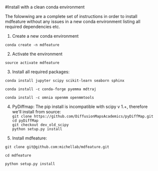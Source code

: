 #Install with a clean conda environment

The folowwing are a complete set of instructions in order to install mdfeature without any issues in a new conda environment listing all required dependencies etc. 

1. Create a new conda environment   
```
conda create -n mdfeature
```
2. Activate the environment   
```
source activate mdfeature
```
3. Install all required packages:   
```
conda install jupyter scipy scikit-learn seaborn sphinx  
```   
```
conda install -c conda-forge pyemma mdtraj
```
```
conda install -c omnia openmm openmmtools
```
4. PyDiffmap: The pip install is incompatible with scipy v 1.+, therefore we'll install from source:   
 `git clone https://github.com/DiffusionMapsAcademics/pyDiffMap.git`   
 `cd pyDiffMap`   
 `git checkout dev_old_scipy`   
 `python setup.py install`   

5. Install mdfeature:   
```
git clone git@github.com:michellab/mdfeature.git
```   
```
cd mdfeature
```   
```
python setup.py install
```


